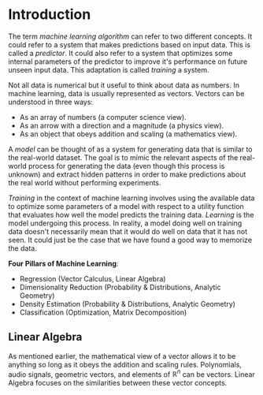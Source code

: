 # Introduction
The term _machine learning algorithm_ can refer to two different concepts. It could refer to a system that makes predictions based on input data. This is called a _predictor_. It could also refer to a system that optimizes some internal parameters of the predictor to improve it's performance on future unseen input data. This adaptation is called _training_ a system.

Not all data is numerical but it useful to think about data as numbers. In machine learning, data is usually represented as vectors. Vectors can be understood in three ways:
- As an array of numbers (a computer science view).
- As an arrow with a direction and a magnitude (a physics view).
- As an object that obeys addition and scaling (a mathematics view).

A _model_ can be thought of as a system for generating data that is similar to the real-world dataset. The goal is to mimic the relevant aspects of the real-world process for generating the data (even though this process is unknown) and extract hidden patterns in order to make predictions about the real world without performing experiments.

_Training_ in the context of machine learning involves using the available data to optimize some parameters of a model with respect to a utility function that evaluates how well the model predicts the training data. _Learning_ is the model undergoing this process. In reality, a model doing well on training data doesn't necessarily mean that it would do well on data that it has not seen. It could just be the case that we have found a good way to memorize the data.

**Four Pillars of Machine Learning**:
- Regression (Vector Calculus, Linear Algebra)
- Dimensionality Reduction (Probability & Distributions, Analytic Geometry)
- Density Estimation (Probability & Distributions, Analytic Geometry)
- Classification (Optimization, Matrix Decomposition)

## Linear Algebra
As mentioned earlier, the mathematical view of a vector allows it to be anything so long as it obeys the addition and scaling rules. Polynomials, audio signals, geometric vectors, and elements of $\mathbb R^n$ can be vectors. Linear Algebra focuses on the similarities between these vector concepts.